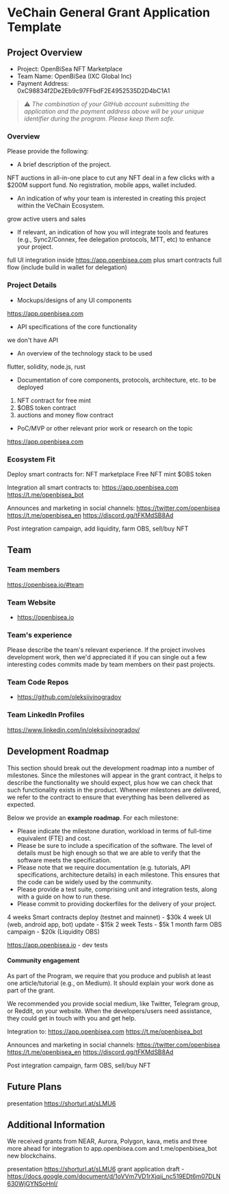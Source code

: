 # VeChain General Grant Application Template

## Project Overview 

- Project: OpenBiSea NFT Marketplace
- Team Name: OpenBiSea (IXC Global Inc) 
- Payment Address: 0xC98834f2De2Eb9c97FFbdF2E4952535D2D4bC1A1

> ⚠️ *The combination of your GitHub account submitting the application and the payment address above will be your unique identifier during the program. Please keep them safe.*

### Overview

Please provide the following:
- A brief description of the project.

NFT auctions in all-in-one place to cut any NFT deal in a few clicks with a $200M support fund.
No registration, mobile apps, wallet included.

- An indication of why your team is interested in creating this project within the VeChain Ecosystem.

grow active users and sales

- If relevant, an indication of how you will integrate tools and features (e.g., Sync2/Connex, fee delegation protocols, MTT, etc) to enhance your project.

full UI integration inside https://app.openbisea.com plus smart contracts full flow (include build in wallet for delegation) 

### Project Details

- Mockups/designs of any UI components

https://app.openbisea.com

- API specifications of the core functionality

we don't have API

- An overview of the technology stack to be used

flutter, solidity, node.js, rust

- Documentation of core components, protocols, architecture, etc. to be deployed

1. NFT contract for free mint
2. $OBS token contract
3. auctions and money flow contract

- PoC/MVP or other relevant prior work or research on the topic

https://app.openbisea.com


### Ecosystem Fit

Deploy smart contracts for:
NFT marketplace
Free NFT mint
$OBS token

Integration all smart contracts to:
https://app.openbisea.com
https://t.me/openbisea_bot 

Announces and marketing in social channels:
https://twitter.com/openbisea
https://t.me/openbisea_en
https://discord.gg/tFKMdSB8Ad

Post integration campaign, add liquidity, farm OBS, sell/buy NFT

## Team 

### Team members

https://openbisea.io/#team

### Team Website

- https://openbisea.io

### Team's experience

Please describe the team's relevant experience. If the project involves development work, then we'd appreciated it if you can single out a few interesting codes commits made by team members on their past projects. 

### Team Code Repos

- https://github.com/oleksiivinogradov

### Team LinkedIn Profiles

https://www.linkedin.com/in/oleksiivinogradov/

## Development Roadmap 

This section should break out the development roadmap into a number of milestones. Since the milestones will appear in the grant contract, it helps to describe the functionality we should expect, plus how we can check that such functionality exists in the product. Whenever milestones are delivered, we refer to the contract to ensure that everything has been delivered as expected.

Below we provide an <b>example roadmap</b>. For each milestone:

- Please indicate the milestone duration, workload in terms of full-time equivalent (FTE) and cost. 
- Please be sure to include a specification of the software. The level of details must be high enough so that we are able to verify that the software meets the specification.
- Please note that we require documentation (e.g. tutorials, API specifications, architecture details) in each milestone. This ensures that the code can be widely used by the community.
- Please provide a test suite, comprising unit and integration tests, along with a guide on how to run these.
- Please commit to providing dockerfiles for the delivery of your project.

4 weeks Smart contracts deploy (testnet and mainnet) - $30k
4 week UI (web, android app, bot) update - $15k
2 week Tests - $5k
1 month farm OBS campaign - $20k (Liquidity OBS)

https://app.openbisea.io - dev tests


#### Community engagement

As part of the Program, we require that you produce and publish at least one article/tutorial (e.g., on Medium). It should explain your work done as part of the grant. 

We recommended you provide social medium, like Twitter, Telegram group, or Reddit, on your website. When the developers/users need assistance, they could get in touch with you and get help.

Integration to:
https://app.openbisea.com
https://t.me/openbisea_bot 

Announces and marketing in social channels:
https://twitter.com/openbisea
https://t.me/openbisea_en
https://discord.gg/tFKMdSB8Ad

Post integration campaign, farm OBS, sell/buy NFT


## Future Plans

presentation https://shorturl.at/sLMU6 

## Additional Information 


We received grants from NEAR, Aurora, Polygon, kava, metis  and three more ahead for integration to app.openbisea.com and t.me/openbisea_bot new blockchains.

presentation https://shorturl.at/sLMU6 
grant application draft - https://docs.google.com/document/d/1oVVm7VD1rXjqii_nc519EDt6m07DLN630WjGYNSoHnI/

